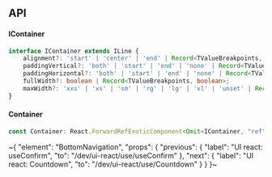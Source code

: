 

## API

#### IContainer

```ts
interface IContainer extends ILine {
    alignment?: 'start' | 'center' | 'end' | Record<TValueBreakpoints, 'start' | 'center' | 'end'>;
    paddingVertical?: 'both' | 'start' | 'end' | 'none' | Record<TValueBreakpoints, 'both' | 'start' | 'end' | 'none'>;
    paddingHorizontal?: 'both' | 'start' | 'end' | 'none' | Record<TValueBreakpoints, 'both' | 'start' | 'end' | 'none'>;
    fullWidth?: boolean | Record<TValueBreakpoints, boolean>;
    maxWidth?: 'xxs' | 'xs' | 'sm' | 'rg' | 'lg' | 'xl' | 'unset' | Record<TValueBreakpoints, 'xxs' | 'xs' | 'sm' | 'rg' | 'lg' | 'xl' | 'unset'>;
}
```

#### Container

```ts
const Container: React.ForwardRefExoticComponent<Omit<IContainer, "ref"> & React.RefAttributes<unknown>>;
```


~{
  "element": "BottomNavigation",
  "props": {
    "previous": {
      "label": "UI react: useConfirm",
      "to": "/dev/ui-react/use/useConfirm"
    },
    "next": {
      "label": "UI react: Countdown",
      "to": "/dev/ui-react/use/Countdown"
    }
  }
}~
